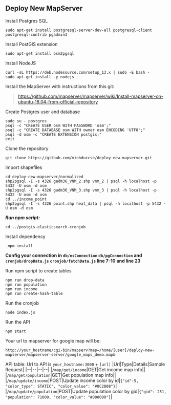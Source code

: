 ## **Deploy New MapServer**

Install Postgres SQL

    sudo apt-get install postgresql-server-dev-all postgresql-client postgresql-contrib pgadmin3

Install PostGIS extension

    sudo apt-get install osm2pgsql

Install NodeJS

    curl -sL https://deb.nodesource.com/setup_13.x | sudo -E bash -
    sudo apt-get install -y nodejs

Install the MapServer with instructions from this git:

> https://github.com/mapserver/mapserver/wiki/Install-mapserver-on-ubuntu-18.04-from-official-repository

Create Postgres user and database

    sudo su - postgres
    psql -c "CREATE USER osm WITH PASSWORD 'osm';"
    psql -c "CREATE DATABASE osm WITH owner osm ENCODING 'UTF8';"
    psql -d osm -c "CREATE EXTENSION postgis;"
    exit

Clone the repository

    git clone https://github.com/minhduccse/deploy-new-mapserver.git

Import shapefiles

    cd deploy-new-mapserver/normalized
    shp2pgsql -I -s 4326 gadm36_VNM_2.shp vnm_2 | psql -h localhost -p 5432 -U osm -d osm
    shp2pgsql -I -s 4326 gadm36_VNM_3.shp vnm_3 | psql -h localhost -p 5432 -U osm -d osm
    cd ../income_point
    shp2pgsql -I -s 4326 point.shp heat_data | psql -h localhost -p 5432 -U osm -d osm

***Run npm script:***

    cd ../postgis-elasticsearch-cronjob

Install dependency

     npm install

**Config your connection in `db/esConnection` `db/pgConnection` and `cronjob/dropData.js` `cronjob/fetchData.js` line 7-10 and line 23**

Run npm script to create tables

    npm run drop-data
    npm run population
    npm run income
    npm run create-hash-table

Run the cronjob

    node index.js

Run the API

    npm start

Your url to mapserver for google map will be: 

    http://your_hostname/cgi-bin/mapserv?map=/home/[user]/deploy-new-mapserver/mapserver-server/google_maps_demo.map&


API table:
Url to API is `your_hostname:3000` + `[url]`
|Url|Type|Details|Sample Request|
|--|--|--|--|
|`/map/get/income`|GET|Get income map info||
|`/map/get/population`|GET|Get population map info||
|`/map/update/income`|POST|Update income color by id|`{"id":5, "color_type": STATIC", "color_value": "#0C2808"}`|
|`/map/update/population`|POST|Update population color by gid|`{"gid": 251, "population": 71000, "color_value": "#000000"}`|

